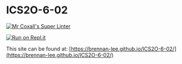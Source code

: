 # ICS2O-6-02

[![Mr Coxall's Super Linter](https://github.com/brennan-lee/ICS2O-6-02/workflows/Mr%20Coxall's%20Super%20Linter/badge.svg)](https://github.com/brennan-lee/ICS2O-6-02/actions)

[![Run on Repl.it](https://repl.it/badge/github/brennan-lee/ICS2O-6-02)](https://repl.it/github/brennan-lee/ICS2O-6-02)

This site can be found at: [https://brennan-lee.github.io/ICS2O-6-02/](https://brennan-lee.github.io/ICS2O-6-02/)
